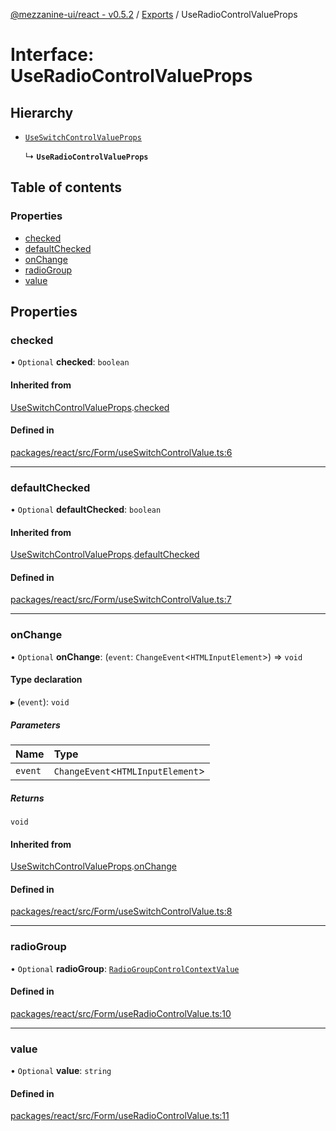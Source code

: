 [@mezzanine-ui/react - v0.5.2](../README.md) / [Exports](../modules.md) / UseRadioControlValueProps

# Interface: UseRadioControlValueProps

## Hierarchy

- [`UseSwitchControlValueProps`](useswitchcontrolvalueprops.md)

  ↳ **`UseRadioControlValueProps`**

## Table of contents

### Properties

- [checked](useradiocontrolvalueprops.md#checked)
- [defaultChecked](useradiocontrolvalueprops.md#defaultchecked)
- [onChange](useradiocontrolvalueprops.md#onchange)
- [radioGroup](useradiocontrolvalueprops.md#radiogroup)
- [value](useradiocontrolvalueprops.md#value)

## Properties

### checked

• `Optional` **checked**: `boolean`

#### Inherited from

[UseSwitchControlValueProps](useswitchcontrolvalueprops.md).[checked](useswitchcontrolvalueprops.md#checked)

#### Defined in

[packages/react/src/Form/useSwitchControlValue.ts:6](https://github.com/Mezzanine-UI/mezzanine/blob/83e0173/packages/react/src/Form/useSwitchControlValue.ts#L6)

___

### defaultChecked

• `Optional` **defaultChecked**: `boolean`

#### Inherited from

[UseSwitchControlValueProps](useswitchcontrolvalueprops.md).[defaultChecked](useswitchcontrolvalueprops.md#defaultchecked)

#### Defined in

[packages/react/src/Form/useSwitchControlValue.ts:7](https://github.com/Mezzanine-UI/mezzanine/blob/83e0173/packages/react/src/Form/useSwitchControlValue.ts#L7)

___

### onChange

• `Optional` **onChange**: (`event`: `ChangeEvent`<`HTMLInputElement`\>) => `void`

#### Type declaration

▸ (`event`): `void`

##### Parameters

| Name | Type |
| :------ | :------ |
| `event` | `ChangeEvent`<`HTMLInputElement`\> |

##### Returns

`void`

#### Inherited from

[UseSwitchControlValueProps](useswitchcontrolvalueprops.md).[onChange](useswitchcontrolvalueprops.md#onchange)

#### Defined in

[packages/react/src/Form/useSwitchControlValue.ts:8](https://github.com/Mezzanine-UI/mezzanine/blob/83e0173/packages/react/src/Form/useSwitchControlValue.ts#L8)

___

### radioGroup

• `Optional` **radioGroup**: [`RadioGroupControlContextValue`](radiogroupcontrolcontextvalue.md)

#### Defined in

[packages/react/src/Form/useRadioControlValue.ts:10](https://github.com/Mezzanine-UI/mezzanine/blob/83e0173/packages/react/src/Form/useRadioControlValue.ts#L10)

___

### value

• `Optional` **value**: `string`

#### Defined in

[packages/react/src/Form/useRadioControlValue.ts:11](https://github.com/Mezzanine-UI/mezzanine/blob/83e0173/packages/react/src/Form/useRadioControlValue.ts#L11)
